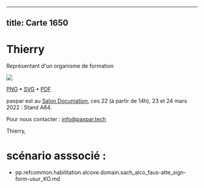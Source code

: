 
---
title: Carte 1650
---

# Thierry


Représentant d'un
organisme de formation


![](https://media.paxpar.tech/ludi/card_1650_recto.png)

[PNG](https://media.paxpar.tech/ludi/card_1650_recto.png) • [SVG](https://media.paxpar.tech/ludi/card_1650_recto.svg) • [PDF](https://media.paxpar.tech/ludi/card_1650_recto.pdf)

paxpar est au [Salon Documation](https://www.documation.fr/info_societe/527/paxpartech.html), ces 22 (à partir de 14h), 23 et 24 mars 2022 : Stand A84.

Pour nous contacter : info@paxpar.tech

Thierry, 
# scénario asssocié : 
  - pp.refcommon.habilitation.alcove.domain.sach_alco_faus-atte_sign-form-usur_KO.md 


